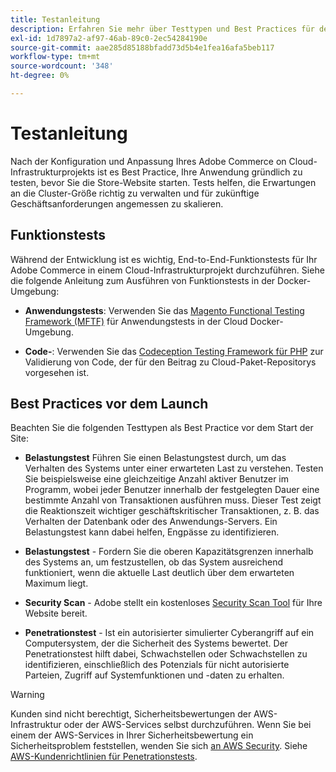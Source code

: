 ```yaml
---
title: Testanleitung
description: Erfahren Sie mehr über Testtypen und Best Practices für den Start von Adobe Commerce in Cloud-Infrastrukturen.
exl-id: 1d7897a2-af97-46ab-89c0-2ec54284190e
source-git-commit: aae285d85188bfadd73d5b4e1fea16afa5beb117
workflow-type: tm+mt
source-wordcount: '348'
ht-degree: 0%

---
```


# Testanleitung

Nach der Konfiguration und Anpassung Ihres Adobe Commerce on Cloud-Infrastrukturprojekts ist es Best Practice, Ihre Anwendung gründlich zu testen, bevor Sie die Store-Website starten. Tests helfen, die Erwartungen an die Cluster-Größe richtig zu verwalten und für zukünftige Geschäftsanforderungen angemessen zu skalieren.

## Funktionstests

Während der Entwicklung ist es wichtig, End-to-End-Funktionstests für Ihr Adobe Commerce in einem Cloud-Infrastrukturprojekt durchzuführen. Siehe die folgende Anleitung zum Ausführen von Funktionstests in der Docker-Umgebung:

- **Anwendungstests**: Verwenden Sie das [Magento Functional Testing Framework (MFTF)](https://developer.adobe.com/commerce/cloud-tools/docker/test/application-testing/) für Anwendungstests in der Cloud Docker-Umgebung.

- **Code-**: Verwenden Sie das [Codeception Testing Framework für PHP](https://developer.adobe.com/commerce/cloud-tools/docker/test/code-testing/) zur Validierung von Code, der für den Beitrag zu Cloud-Paket-Repositorys vorgesehen ist.

## Best Practices vor dem Launch

Beachten Sie die folgenden Testtypen als Best Practice vor dem Start der Site:

- **Belastungstest** Führen Sie einen Belastungstest durch, um das Verhalten des Systems unter einer erwarteten Last zu verstehen. Testen Sie beispielsweise eine gleichzeitige Anzahl aktiver Benutzer im Programm, wobei jeder Benutzer innerhalb der festgelegten Dauer eine bestimmte Anzahl von Transaktionen ausführen muss. Dieser Test zeigt die Reaktionszeit wichtiger geschäftskritischer Transaktionen, z. B. das Verhalten der Datenbank oder des Anwendungs-Servers. Ein Belastungstest kann dabei helfen, Engpässe zu identifizieren.

- **Belastungstest** - Fordern Sie die oberen Kapazitätsgrenzen innerhalb des Systems an, um festzustellen, ob das System ausreichend funktioniert, wenn die aktuelle Last deutlich über dem erwarteten Maximum liegt.

- **Security Scan** - Adobe stellt ein kostenloses [Security Scan Tool](../launch/overview.md#set-up-the-security-scan-tool) für Ihre Website bereit.

- **Penetrationstest** - Ist ein autorisierter simulierter Cyberangriff auf ein Computersystem, der die Sicherheit des Systems bewertet. Der Penetrationstest hilft dabei, Schwachstellen oder Schwachstellen zu identifizieren, einschließlich des Potenzials für nicht autorisierte Parteien, Zugriff auf Systemfunktionen und -daten zu erhalten.

>[!WARNING]
>
>Kunden sind nicht berechtigt, Sicherheitsbewertungen der AWS-Infrastruktur oder der AWS-Services selbst durchzuführen. Wenn Sie bei einem der AWS-Services in Ihrer Sicherheitsbewertung ein Sicherheitsproblem feststellen, wenden Sie sich [ an AWS Security](mailto:aws-security@amazon.com). Siehe [AWS-Kundenrichtlinien für Penetrationstests](https://aws.amazon.com/security/penetration-testing/).
